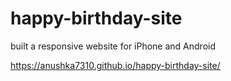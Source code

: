# happy-birthday-site
 built a responsive website for iPhone and Android
 
 https://anushka7310.github.io/happy-birthday-site/
